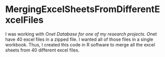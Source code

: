 # MergingExcelSheetsFromDifferentExcelFiles
I was working with O*net Database for one of my research projects. O*net have 40 excel files in a zipped file. I wanted all of those files in a single workbook. Thus, I created this code in R software to merge all the excel sheets from 40 different excel files.
